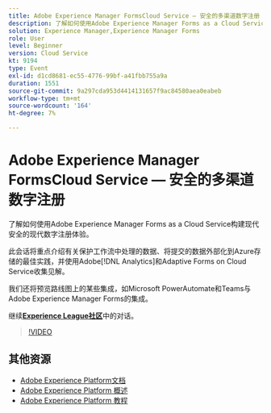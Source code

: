 ```yaml
---
title: Adobe Experience Manager FormsCloud Service — 安全的多渠道数字注册
description: 了解如何使用Adobe Experience Manager Forms as a Cloud Service构建现代安全的现代数字注册体验。 此会话将重点介绍有关保护工作流中处理的数据、将提交的数据外部化到Azure存储的最佳实践，并使用Adobe [!DNL Analytics] 和Adaptive Forms on Cloud Service收集见解。
solution: Experience Manager,Experience Manager Forms
role: User
level: Beginner
version: Cloud Service
kt: 9194
type: Event
exl-id: d1cd8681-ec55-4776-99bf-a41fbb755a9a
duration: 1551
source-git-commit: 9a297cda953d4414131657f9ac84580aea0eabeb
workflow-type: tm+mt
source-wordcount: '164'
ht-degree: 7%

---
```


# Adobe Experience Manager FormsCloud Service — 安全的多渠道数字注册

了解如何使用Adobe Experience Manager Forms as a Cloud Service构建现代安全的现代数字注册体验。

此会话将重点介绍有关保护工作流中处理的数据、将提交的数据外部化到Azure存储的最佳实践，并使用Adobe[!DNL Analytics]和Adaptive Forms on Cloud Service收集见解。

我们还将预览路线图上的某些集成，如Microsoft PowerAutomate和Teams与Adobe Experience Manager Forms的集成。

继续&#x200B;**[Experience League社区](https://adobe.ly/3CQjKgg)**&#x200B;中的对话。

>[!VIDEO](https://video.tv.adobe.com/v/337887/?quality=12&learn=on&hidetitle=true)

## 其他资源

- [Adobe Experience Platform文档](https://experienceleague.adobe.com/docs/experience-platform.html)
- [Adobe Experience Platform 概述](https://experienceleague.adobe.com/docs/experience-platform/landing/home.html?lang=zh-Hans)
- [Adobe Experience Platform 教程](https://experienceleague.adobe.com/docs/platform-learn/tutorials/overview.html?lang=en)
